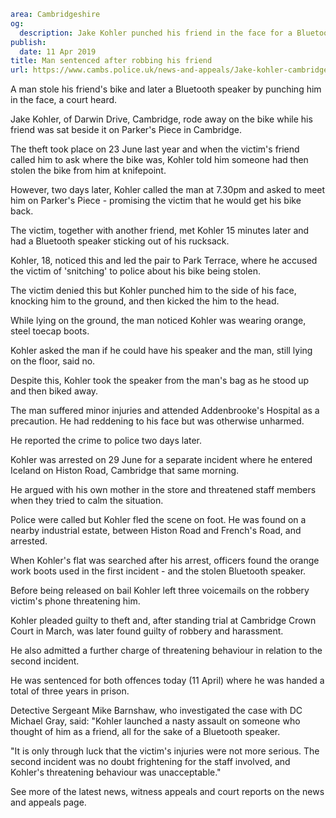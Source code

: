 ```yaml
area: Cambridgeshire
og:
  description: Jake Kohler punched his friend in the face for a Bluetooth speaker
publish:
  date: 11 Apr 2019
title: Man sentenced after robbing his friend
url: https://www.cambs.police.uk/news-and-appeals/Jake-kohler-cambridge-robbery-sentencing
```

A man stole his friend's bike and later a Bluetooth speaker by punching him in the face, a court heard.

Jake Kohler, of Darwin Drive, Cambridge, rode away on the bike while his friend was sat beside it on Parker's Piece in Cambridge.

The theft took place on 23 June last year and when the victim's friend called him to ask where the bike was, Kohler told him someone had then stolen the bike from him at knifepoint.

However, two days later, Kohler called the man at 7.30pm and asked to meet him on Parker's Piece - promising the victim that he would get his bike back.

The victim, together with another friend, met Kohler 15 minutes later and had a Bluetooth speaker sticking out of his rucksack.

Kohler, 18, noticed this and led the pair to Park Terrace, where he accused the victim of 'snitching' to police about his bike being stolen.

The victim denied this but Kohler punched him to the side of his face, knocking him to the ground, and then kicked the him to the head.

While lying on the ground, the man noticed Kohler was wearing orange, steel toecap boots.

Kohler asked the man if he could have his speaker and the man, still lying on the floor, said no.

Despite this, Kohler took the speaker from the man's bag as he stood up and then biked away.

The man suffered minor injuries and attended Addenbrooke's Hospital as a precaution. He had reddening to his face but was otherwise unharmed.

He reported the crime to police two days later.

Kohler was arrested on 29 June for a separate incident where he entered Iceland on Histon Road, Cambridge that same morning.

He argued with his own mother in the store and threatened staff members when they tried to calm the situation.

Police were called but Kohler fled the scene on foot. He was found on a nearby industrial estate, between Histon Road and French's Road, and arrested.

When Kohler's flat was searched after his arrest, officers found the orange work boots used in the first incident - and the stolen Bluetooth speaker.

Before being released on bail Kohler left three voicemails on the robbery victim's phone threatening him.

Kohler pleaded guilty to theft and, after standing trial at Cambridge Crown Court in March, was later found guilty of robbery and harassment.

He also admitted a further charge of threatening behaviour in relation to the second incident.

He was sentenced for both offences today (11 April) where he was handed a total of three years in prison.

Detective Sergeant Mike Barnshaw, who investigated the case with DC Michael Gray, said: "Kohler launched a nasty assault on someone who thought of him as a friend, all for the sake of a Bluetooth speaker.

"It is only through luck that the victim's injuries were not more serious. The second incident was no doubt frightening for the staff involved, and Kohler's threatening behaviour was unacceptable."

See more of the latest news, witness appeals and court reports on the news and appeals page.
